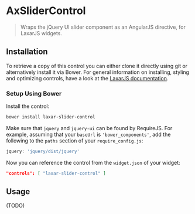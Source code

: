 # AxSliderControl

> Wraps the jQuery UI slider component as an AngularJS directive, for LaxarJS widgets.


## Installation

To retrieve a copy of this control you can either clone it directly using git or alternatively install it via Bower.
For general information on installing, styling and optimizing controls, have a look at the [LaxarJS documentation](https://github.com/LaxarJS/laxar/blob/master/docs/manuals/installing_controls.md).

### Setup Using Bower

Install the control:

```sh
bower install laxar-slider-control
```

Make sure that `jquery` and `jquery-ui` can be found by RequireJS.
For example, assuming that your `baseUrl` is `'bower_components'`, add the following to the `paths` section of your `require_config.js`:

```js
jquery: 'jquery/dist/jquery'
```

Now you can reference the control from the `widget.json` of your widget:
 
```json
"controls": [ "laxar-slider-control" ]
```


## Usage

(TODO)
